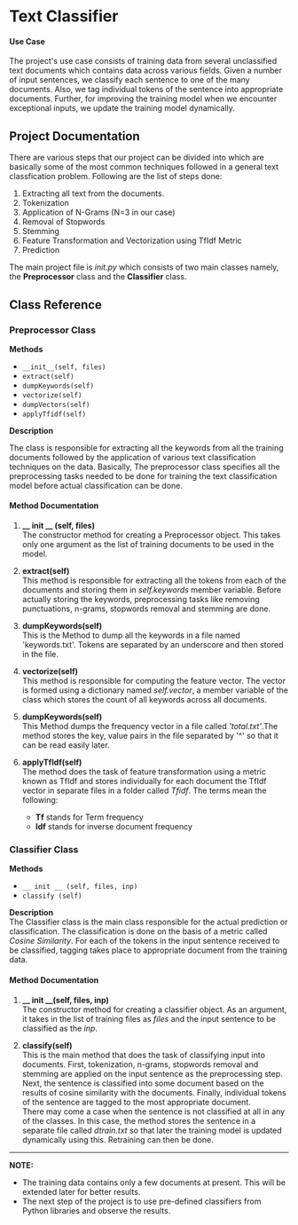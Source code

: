 # Text Classifier

#### Use Case   
The project's use case consists of training data from several unclassified text documents which contains data across various fields. Given a number of input sentences, we classify each sentence to one of the many documents. Also, we tag individual tokens of the sentence into appropriate documents. Further, for improving the training model when we encounter exceptional inputs, we update the training model dynamically.

## Project Documentation
There are various steps that our project can be divided into which are basically some of the most common techniques followed in a general text classfication problem. Following are the list of steps done:  
1. Extracting all text from the documents.
2. Tokenization
3. Application of N-Grams (N=3 in our case)
4. Removal of Stopwords
5. Stemming
6. Feature Transformation and Vectorization using TfIdf Metric
7. Prediction 

The main project file is *init.py* which consists of two main classes namely, the **Preprocessor** class and the **Classifier** class.

## Class Reference

### Preprocessor Class


**Methods**
* ```__init__(self, files)```
* ```extract(self)```
* ```dumpKeywords(self)```
* ```vectorize(self)```
* ```dumpVectors(self)```
* ```applyTfidf(self)```

**Description**  

The class is responsible for extracting all the keywords from all the training documents followed by the application of various text classification techniques on the data. Basically, The preprocessor class specifies all the preprocessing tasks needed to be done for training the text classification model before actual classification can be done.  

#### Method Documentation

1. **__ init __ (self, files)**  
The constructor method for creating a Preprocessor object. This takes only one argument as the list of training documents to be used in the model.

2. **extract(self)**  
This method is responsible for extracting all the tokens from each of the documents and storing them in *self.keywords* member variable. Before actually storing the keywords, preprocessing tasks like removing punctuations, n-grams, stopwords removal and stemming are done.

3. **dumpKeywords(self)**  
This is the Method to dump all the keywords in a file named 'keywords.txt'. Tokens are separated by an underscore and then stored in the file.

4. **vectorize(self)**  
This method is responsible for computing the feature vector. The vector is formed using a dictionary named *self.vector*, a member variable of the class which stores the count of all keywords across all documents.

5. **dumpKeywords(self)**  
This Method dumps the frequency vector in a file called *'total.txt'*.The method stores the key, value pairs in the file separated by '^' so that it can be read easily later.

6. **applyTfIdf(self)**  
The method does the task of feature transformation using a metric known as TfIdf and stores individually for each document the TfIdf vector in separate files in a folder called *Tfidf*. The terms mean the following:  
	+ **Tf** stands for Term frequency
	+ **Idf** stands for inverse document frequency 


### Classifier Class


**Methods**
* ```__ init __ (self, files, inp) ```
* ```classify (self)```  

**Description**  
The Classifier class is the main class responsible for the actual prediction or classification. The classification is done on the basis of a metric called *Cosine Similarity*. For each of the tokens in the input sentence received to be classified, tagging takes place to appropriate document from the training data.

#### Method Documentation

1. **__ init __(self, files, inp)**  
The constructor method for creating a classifier object. As an argument, it takes in the list of training files as *files* and the input sentence to be classified as the *inp*.

2. **classify(self)**  
This is the main method that does the task of classifying input into documents. First, tokenization, n-grams, stopwords removal and stemming are applied on the input sentence as the preprocessing step. Next, the sentence is classified into some document based on the results of cosine similarity with the documents. Finally, individual tokens of the sentence are tagged to the most appropriate document.  
There may come a case when the sentence is not classified at all in any of the classes. In this case, the method stores the sentence in a separate file called *dtrain.txt* so that later the training model is updated dynamically using this. Retraining can then be done.

___

**NOTE:**  
+ The training data contains only a few documents at present. This will be extended later for better results.
+ The next step of the project is to use pre-defined classifiers from Python libraries and observe the results.
